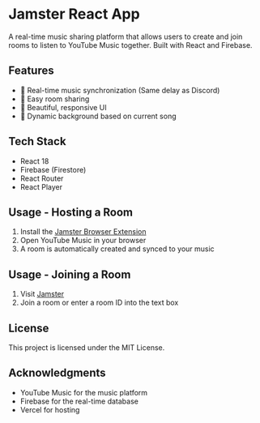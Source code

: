 # Jamster React App

A real-time music sharing platform that allows users to create and join rooms to listen to YouTube Music together. Built with React and Firebase.

## Features

- 🎵 Real-time music synchronization (Same delay as Discord)
- 🔗 Easy room sharing
- 🎨 Beautiful, responsive UI
- 🎨 Dynamic background based on current song

## Tech Stack

- React 18
- Firebase (Firestore)
- React Router
- React Player

## Usage - Hosting a Room

1. Install the [Jamster Browser Extension](https://chromewebstore.google.com/detail/aoecaicnjmfelfiojlcdhkhhphpbokae)
2. Open YouTube Music in your browser
3. A room is automatically created and synced to your music

## Usage - Joining a Room

1. Visit [Jamster](https://jamster.vercel.app)
2. Join a room or enter a room ID into the text box

## License

This project is licensed under the MIT License.

## Acknowledgments

- YouTube Music for the music platform
- Firebase for the real-time database
- Vercel for hosting
